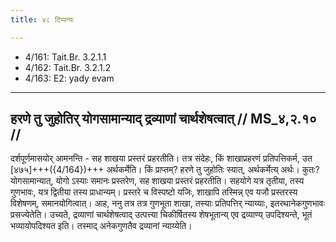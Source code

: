 ```yaml
---
title: ४८ टिप्पन्यः

---
```

- 4/161: Tait.Br. 3.2.1.1
- 4/162: Tait.Br. 3.2.1.2
- 4/163: E2: yady evam

____________________________________________


## हरणे तु जुहोतिर् योगसामान्याद् द्रव्याणां चार्थशेषत्वात् // MS_४,२.१० //

दर्शपूर्णमासयोर् आमनन्ति - सह शाखया प्रस्तरं प्रहरतीति। तत्र संदेहः, किं शाखाप्रहरणं प्रतिपत्तिकर्म, उत [४७५]+++({4/164})+++ अर्थकर्मेति। किं प्राप्तम्? हरणे तु जुहोतिः स्यात्, अर्थकर्मेत्य् अर्थः। कुतः? योगसामान्यात्, योगो ऽस्याः समानः प्रस्तरेण, सह शाखया प्रस्तरं प्रहरतीति। सहयोगे यत्र तृतीया, तस्य गुणभावः, यत्र द्वितीया तस्य प्राधान्यम्। प्रस्तरे च विस्पष्टो यजिः, शाखापि तस्मिन्न् एव यजौ प्रस्तरस्य विशेषणम्, समानयोगित्वात्।
आह, ननु तत्र तत्र गुणभूता शाखा, तस्याः प्रतिपत्तिर् न्याय्याः, इतरथानेकगुणभावः प्रसज्येतेति। उच्यते, द्रव्याणां चार्थशेषत्वाद् उत्पत्त्या चिकीर्षितस्य शेषभूतान्य् एव द्रव्याण्य् उपदिश्यन्ते, भूतं भव्यायोपदिश्यत इति। तस्माद् अनेकगुणतैव द्रव्यानां न्याय्येति।
